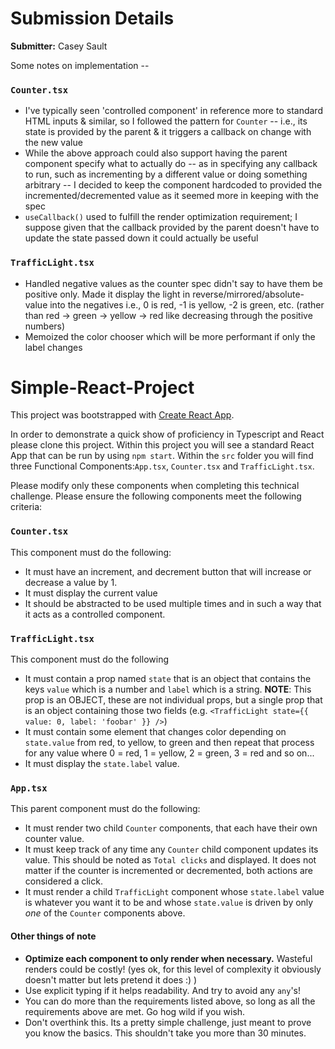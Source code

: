 # Submission Details

**Submitter:** Casey Sault

Some notes on implementation --

### `Counter.tsx`
 -  I've typically seen 'controlled component' in reference more to standard HTML inputs & similar, so I followed the pattern for `Counter` -- i.e., its state is provided by the parent & it triggers a callback on change with the new value
 -  While the above approach could also support having the parent component specify what to actually do -- as in specifying any callback to run, such as incrementing by a different value or doing something arbitrary -- I decided to keep the component hardcoded to provided the incremented/decremented value as it seemed more in keeping with the spec
 -  `useCallback()` used to fulfill the render optimization requirement; I suppose given that the callback provided by the parent doesn't have to update the state passed down it could actually be useful

### `TrafficLight.tsx`
 - Handled negative values as the counter spec didn't say to have them be positive only. Made it display the light in reverse/mirrored/absolute-value into the negatives i.e., 0 is red, -1 is yellow, -2 is green, etc. (rather than red -> green -> yellow -> red like decreasing through the positive numbers)
 - Memoized the color chooser which will be more performant if only the label changes


# Simple-React-Project

This project was bootstrapped with [Create React App](https://github.com/facebook/create-react-app).

In order to demonstrate a quick show of proficiency in Typescript and React please clone this project. Within this project you will see a standard React App that can be run by using `npm start`. Within the `src` folder you will find three Functional Components:`App.tsx`, `Counter.tsx` and `TrafficLight.tsx`.

Please modify only these components when completing this technical challenge. Please ensure the following components meet the following criteria:

### `Counter.tsx`

This component must do the following:

- It must have an increment, and decrement button that will increase or decrease a value by 1.
- It must display the current value
- It should be abstracted to be used multiple times and in such a way that it acts as a controlled component.

### `TrafficLight.tsx`

This component must do the following

- It must contain a prop named `state` that is an object that contains the keys `value` which is a number and `label` which is a string. **NOTE**: This prop is an OBJECT, these are not individual props, but a single prop that is an object containing those two fields (e.g. `<TrafficLight state={{ value: 0, label: 'foobar' }} />`)
- It must contain some element that changes color depending on `state.value` from red, to yellow, to green and then repeat that process for any value where 0 = red, 1 = yellow, 2 = green, 3 = red and so on...
- It must display the `state.label` value.

### `App.tsx`

This parent component must do the following:

- It must render two child `Counter` components, that each have their own counter value.
- It must keep track of any time any `Counter` child component updates its value. This should be noted as `Total clicks` and displayed. It does not matter if the counter is incremented or decremented, both actions are considered a click.
- It must render a child `TrafficLight` component whose `state.label` value is whatever you want it to be and whose `state.value` is driven by only _one_ of the `Counter` components above.

#### Other things of note

- **Optimize each component to only render when necessary.** Wasteful renders could be costly! (yes ok, for this level of complexity it obviously doesn't matter but lets pretend it does :) )
- Use explicit typing if it helps readability. And try to avoid any `any`'s!
- You can do more than the requirements listed above, so long as all the requirements above are met. Go hog wild if you wish.
- Don't overthink this. Its a pretty simple challenge, just meant to prove you know the basics. This shouldn't take you more than 30 minutes.

